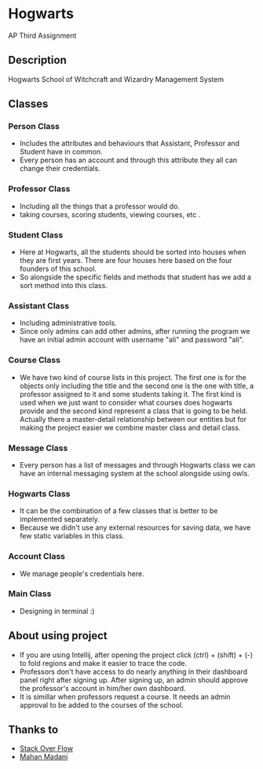 # Hogwarts

AP Third Assignment

## Description

Hogwarts School of Witchcraft and Wizardry Management System

## Classes

### Person Class

* Includes the attributes and behaviours that Assistant, Professor and Student have in common.
* Every person has an account and through this attribute they all can change their credentials. 

### Professor Class

* Including all the things that a professor would do.
* taking courses, scoring students, viewing courses, etc .

### Student Class

* Here at Hogwarts, all the students should be sorted into houses when they are first years. There are four houses here based on the four founders of this school.
* So alongside the specific fields and methods that student has we add a sort method into this class.

### Assistant Class

* Including administrative tools.
* Since only admins can add other admins, after running the program we have an initial admin account with username "ali" and password "ali".

### Course Class

* We have two kind of course lists in this project. The first one is for the objects only including the title and the second one is the one with title, a professor assigned to it and some students taking it. The first kind is used when we just want to consider what courses does hogwarts provide and the second kind represent a class that is going to be held. Actually there a master-detail relationship between our entities but for making the project easier we combine master class and detail class. 

### Message Class

* Every person has a list of messages and through Hogwarts class we can have an internal messaging system at the school alongside using owls.

### Hogwarts Class

* It can be the combination of a few classes that is better to be implemented separately.
* Because we didn't use any external resources for saving data, we have few static variables in this class.

### Account Class

* We manage people's credentials here.

### Main Class

* Designing in terminal :)

## About using project

* If you are using Intellij, after opening the project click (ctrl) + (shift) + (-) to fold regions and make it easier to trace the code.
* Professors don't have access to do nearly anything in their dashboard panel right after signing up. After signing up, an admin should approve the professor's account in him/her own dashboard.
* It is simillar when professors request a course. It needs an admin approval to be added to the courses of the school.

## Thanks to

* [Stack Over Flow](https://stackoverflow.com)
* [Mahan Madani](https://github.com/Mahan-M47)
